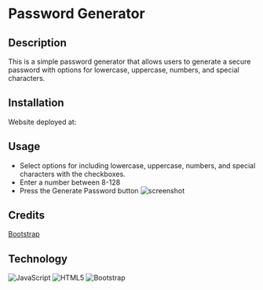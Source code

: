 # Password Generator
## Description
This is a simple password generator that allows users to generate a secure password with options for lowercase, uppercase, numbers, and special characters.
## Installation
Website deployed at: 
## Usage
- Select options for including lowercase, uppercase, numbers, and special characters with the checkboxes.
- Enter a number between 8-128
- Press the Generate Password button
![screenshot](./assets/images/screenshot.png)

## Credits
[Bootstrap](https://getbootstrap.com)

## Technology
![JavaScript](https://img.shields.io/badge/javascript-%23323330.svg?style=for-the-badge&logo=javascript&logoColor=%23F7DF1E) ![HTML5](https://img.shields.io/badge/html5-%23E34F26.svg?style=for-the-badge&logo=html5&logoColor=white) ![Bootstrap](https://img.shields.io/badge/bootstrap-%23563D7C.svg?style=for-the-badge&logo=bootstrap&logoColor=white)